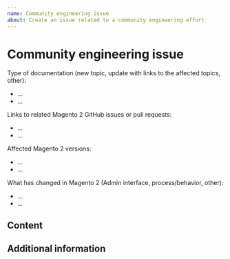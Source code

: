 ```yaml
---
name: Community engineering issue
about: Create an issue related to a community engineering effort
---
```


# Community engineering issue

<!-- (REQUIRED) Provide information for the doc request including any Community code issues or PRs, Magento versions, or user guide pages. -->

Type of documentation (new topic, update with links to the affected topics, other):

- ...
- ...

Links to related Magento 2 GitHub issues or pull requests:

- ...
- ...

Affected Magento 2 versions:

- ...
- ...

What has changed in Magento 2 (Admin interface, process/behavior, other):

- ...
- ...

## Content

<!-- (REQUIRED) What new information or updates are required for your Community contribution? -->

## Additional information

<!-- (OPTIONAL) What other information can you provide? -->

<!--
Thank you for taking the time to request updates for your Community Engineering contribution!
GitHub Issues should only be created for problems/topics related to this project's codebase.

Before submitting this issue, please make sure you are complying with our Code of Conduct:
https://github.com/magento/merchdocs/blob/master/.github/CODE_OF_CONDUCT.md

Issues that do not comply with our Code of Conduct or do not contain enough information may be closed at the maintainers' discretion.

Feel free to remove this section before creating this issue.
-->
